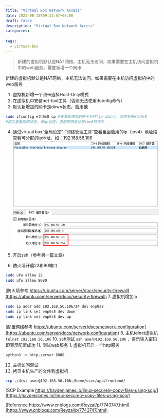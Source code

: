 ```yaml
---
title: "Virtual Box Network Access"
date: 2023-08-15T09:33:07+08:00
draft: false
description: "Virtual Box Network Access"
categories:

tags:
  - virtual-box
---
```

> 新建的虚拟机默认是NAT网络，主机无法访问，如果需要在主机访问虚拟机中的web服务，需要新增一个网卡



新建的虚拟机默认是NAT网络，主机无法访问，如果需要在主机访问虚拟机中的web服务

1. 虚拟机新增一个网卡选择Host-Only模式
2. 在虚拟机中安装net-tool工具（否则无法使用ifconfig命令）
3. 默认新增加的网卡是down状态，启用他
```bash
sudo ifconfig eth0s8 up #查看新增加的网卡名称(ip addr)，我这里是eth0s8
#再次查看网络状态，是up状态，但是网络地址是ipv6格式的

```
4. 通过virtual box“全局设定”-“网络管理工具”查看里面启用的ip（ipv4）地址段查看可分配的ip地址，如：192.168.56.106
![](20230815104727.png)

5. 开启ssh（参考另一篇文章）
6. 防火墙开启22和80端口
```bash
sudo ufw allow 22
sudo ufw allow 8080
```
[防火墙参考 https://ubuntu.com/server/docs/security-firewall](https://ubuntu.com/server/docs/security-firewall)
7. 虚拟机增加ip
```bash
sudo ip addr add 192.168.56.106/24 dev enp0s8
sudo ip link set enp0s8 dev down
sudo ip link set enp0s8 dev up
```
[配置网络参考 https://ubuntu.com/server/docs/network-configuration](https://ubuntu.com/server/docs/network-configuration)
8. 主机telnet虚拟机`telnet 192.168.56.106`
10.  ssh测试 `ssh user@192.168.56.106` ，提示输入密码即表示配置成功
11.  测试web服务
	1. 虚拟机开启一个http服务
```bash
python3 -m http.server 8080
```
12. 主机访问测试
13. 拷贝主机生产的文件到虚拟机
```bash
scp ./dist user@192.168.56.106:/home/user/app/frontend/
```
[SCP Example https://haydenjames.io/linux-securely-copy-files-using-scp/](https://haydenjames.io/linux-securely-copy-files-using-scp/)

[Reference https://www.cnblogs.com/Reyzal/p/7743747.html](https://www.cnblogs.com/Reyzal/p/7743747.html)